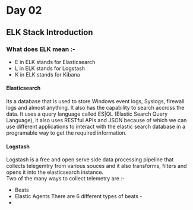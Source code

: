 # Day 02 
## ELK Stack Introduction 
### What does ELK mean :- <br>
- E in ELK stands for Elasticsearch
- L in ELK stands for Logstash
- K in ELK stands for Kibana

#### Elasticsearch 
Its a database that is used to store Windows event logs, Syslogs, firewall logs and almost anything. It also has the capability to search accross the data. It uses a query language called ES|QL (Elastic Search Query Language), it also uses RESTful APIs and JSON because of which we can use different applications to interact with the elastic search database in a programable way to get the required information.
#### Logstash 
Logstash is a free and open serve side data processing pipeline that collects telegemtry from various souces and it also transforms, filters and opens it into the elasticsearch instance. 
<br>Two of the many ways to collect telemetry are :- 
- Beats
- Elastic Agents
There are 6 different types of beats -
- 
